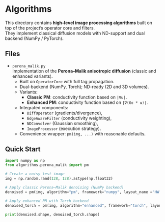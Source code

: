 # Algorithms

This directory contains **high-level image processing algorithms** built on top of the project’s operator core and filters.  
They implement classical diffusion models with ND-support and dual backend (NumPy / PyTorch).

## Files

- `perona_malik.py`  
  Implementation of the **Perona–Malik anisotropic diffusion** (classic and enhanced variants).
  - Built on `OperatorCore` with full tag propagation.
  - Dual-backend (NumPy, Torch); ND-ready (2D and 3D volumes).
  - Variants:
    - **Classic PM**: conductivity function based on `|∇u|`.
    - **Enhanced PM**: conductivity function based on `|∇(Gσ * u)|`.
  - Integrated components:
    - `DiffOperator` (gradients/divergence),
    - `EdgeAwareFilter` (conductivity weighting),
    - `NDConvolver` (Gaussian smoothing),
    - `ImageProcessor` (execution strategy).
  - Convenience wrapper: `pm(img, ...)` with reasonable defaults.

## Quick Start

```python
import numpy as np
from algorithms.perona_malik import pm

# Create a noisy test image
img = np.random.rand(128, 128).astype(np.float32)

# Apply classic Perona–Malik denoising (NumPy backend)
denoised = pm(img, algorithm="pm", framework="numpy", layout_name ="HW", steps=10)

# Apply enhanced PM with Torch backend
denoised_torch = pm(img, algorithm="enhanced", framework="torch", layout_name ="HW", steps=15)

print(denoised.shape, denoised_torch.shape)
